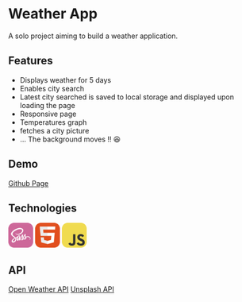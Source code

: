 # Weather App

A solo project aiming to build a weather application.

## Features

- Displays weather for 5 days
- Enables city search
- Latest city searched is saved to local storage and displayed upon loading the page
- Responsive page
- Temperatures graph
- fetches a city picture
- ... The background moves !! :laughing:

## Demo

[Github Page](https://caroline1123.github.io/weather-app/)

## Technologies

<div align="left" dir="auto">  
<img src="https://github.com/tandpfun/skill-icons/blob/main/icons/Sass.svg" alt="SASS" height="50" data-canonical-src="https://profilinator.rishav.dev/skills-assets/css3-original-wordmark.svg" style="max-width: 100%;">
  
<img src="https://github.com/tandpfun/skill-icons/blob/main/icons/HTML.svg" alt="HTML5" height="50" style="max-width: 100%;">

<img src="https://github.com/tandpfun/skill-icons/blob/main/icons/JavaScript.svg" alt="JavaScript" height="50" style="max-width: 100%;">
</div>

## API

[Open Weather API](https://openweathermap.org/api)
[Unsplash API](https://unsplash.com/developers)
